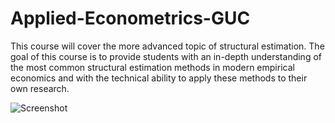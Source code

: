 # Applied-Econometrics-GUC
This course will cover the more advanced topic of structural estimation. The goal of this course is to provide students with an in-depth understanding of the most common structural estimation methods in modern empirical economics and with the technical ability to apply these methods to their own research. 

![Screenshot](witch.png)
